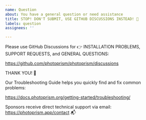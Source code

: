 ```yaml
---
name: Question
about: You have a general question or need assistance
title: STOP! DON'T SUBMIT, USE GITHUB DISCUSSIONS INSTEAD! 🙏
labels: question
assignees: ''

---
```


Please use GitHub Discussions for 👉 INSTALLATION PROBLEMS, SUPPORT REQUESTS, and GENERAL QUESTIONS:

  https://github.com/photoprism/photoprism/discussions

THANK YOU! 💐

Our Troubleshooting Guide helps you quickly find and fix common problems:

  https://docs.photoprism.org/getting-started/troubleshooting/

Sponsors receive direct technical support via email: https://photoprism.app/contact 📬
